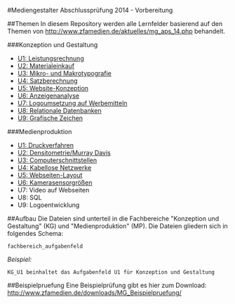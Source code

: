 #Mediengestalter Abschlussprüfung 2014 - Vorbereitung

##Themen
In diesem Repository werden alle Lernfelder basierend auf den Themen von http://www.zfamedien.de/aktuelles/mg_aps_14.php behandelt.

###Konzeption und Gestaltung

 - [U1: Leistungsrechnung](https://github.com/mbunge/MegAP2014/blob/master/KG/KG_U1.md)
 - [U2: Materialeinkauf](https://github.com/mbunge/MegAP2014/blob/master/KG/KG_U2.md)
 - [U3: Mikro- und Makrotypografie](https://github.com/mbunge/MegAP2014/blob/master/KG/KG_U3.md)
 - [U4: Satzberechnung](https://github.com/mbunge/MegAP2014/blob/master/KG/KG_U4.md)
 - [U5: Website-Konzeption](https://github.com/mbunge/MegAP2014/blob/master/KG/KG_U5.md)
 - [U6:	Anzeigenanalyse](https://github.com/mbunge/MegAP2014/blob/master/KG/KG_U6.md)
 - [U7:	Logoumsetzung auf Werbemitteln](https://github.com/mbunge/MegAP2014/blob/master/KG/KG_U7.md)
 - [U8: Relationale Datenbanken](https://github.com/mbunge/MegAP2014/blob/master/KG/KG_U8.md)
 - [U9:	Grafische Zeichen](https://github.com/mbunge/MegAP2014/blob/master/KG/KG_U9.md)

###Medienproduktion
 - [U1: Druckverfahren](https://github.com/mbunge/MegAP2014/blob/master/MP/MP_U1.md)
 - [U2: Densitometrie/Murray Davis](https://github.com/mbunge/MegAP2014/blob/master/MP/MP_U2.md)
 - [U3: Computerschnittstellen](https://github.com/mbunge/MegAP2014/blob/master/MP/MP_U3.md)
 - [U4: Kabellose Netzwerke](https://github.com/mbunge/MegAP2014/blob/master/MP/MP_U4.md)
 - [U5:	Webseiten-Layout](https://github.com/mbunge/MegAP2014/blob/master/MP/MP_U5.md)
 - [U6: Kamerasensorgrößen](https://github.com/mbunge/MegAP2014/blob/master/MP/MP_U6.md)
 - U7: Video auf Webseiten
 - U8: SQL
 - U9:	Logoentwicklung

##Aufbau
Die Dateien sind unterteil in die Fachbereiche "Konzeption und Gestaltung" (KG) und "Medienproduktion" (MP). Die Dateien gliedern sich in folgendes Schema:

```
fachbereich_aufgabenfeld
```

_Beispiel:_
```
KG_U1 beinhaltet das Aufgabenfeld U1 für Konzeption und Gestaltung
```

##Beispielpruefung
Eine Beispielprüfung gibt es hier zum Download: http://www.zfamedien.de/downloads/MG_Beispielpruefung/
